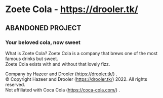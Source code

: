 # Zoete Cola - https://drooler.tk/

## ABANDONED PROJECT

### Your beloved cola, now sweet

What is Zoete Cola? Zoete Cola is a company that brews one of the most famous drinks but sweet.<br>
Zoete Cola exists with and without that lovely fizz.<br>

Company by Hazeer and Drooler (https://drooler.tk/) .<br>
© Copyright Hazeer and Drooler (https://drooler.tk/) 2022. All rights reserved.<br>
Not affiliated with Coca Cola (https://coca-cola.com/) .<br>

